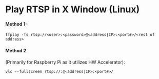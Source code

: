 
# Play RTSP in X Window (Linux)

#### Method 1:

`ffplay -fs rtsp://<user>:<password>@<address|IP>:<port#>/<rest of address>`

#### Method 2 

(Primarily for Raspberry Pi as it utilizes HW Accelerator):

`vlc --fullscreen rtsp://:@<address|IP>:<port#>/`
